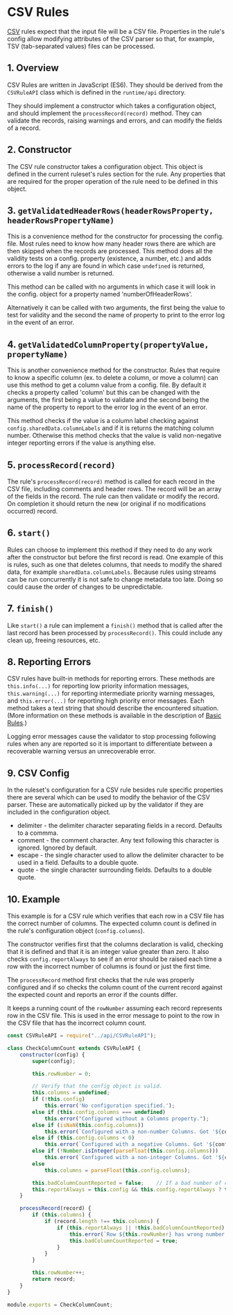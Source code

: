 # CSV Rules

[CSV](https://en.wikipedia.org/wiki/Comma-separated_values) rules expect that the input file will be a CSV file.
Properties in the rule's config allow modifying attributes of the CSV parser so that, for example, TSV (tab-separated
values) files can be processed.

## 1. Overview

CSV Rules are written in JavaScript (ES6). They should be derived from the `CSVRuleAPI` class which is defined in the
 `runtime/api` directory.

They should implement a constructor which takes a configuration object, and should
 implement the `processRecord(record)` method. They can validate the records, raising warnings and errors, and can
 modify the fields of a record.

## 2. Constructor

The CSV rule constructor takes a configuration object. This object is defined in the current ruleset's rules section
for the rule. Any properties that are required for the proper operation of the rule need to be defined
in this object.

## 3. `getValidatedHeaderRows(headerRowsProperty, headerRowsPropertyName)`
 
This is a convenience method for the constructor for processing the config. file. Most rules need to
know how many header rows there are which are then skipped when the records are processed. This method
 does all the validity tests on a config. property (existence, a number, etc.) and adds errors to the
 log if any are found in which case `undefined` is returned, otherwise a valid number is returned.
 
This method can be called with no arguments in which case it will look in the config. object for a
property named 'numberOfHeaderRows'.

Alternatively it can be called with two arguments, the first being the value to test for validity and
the second the name of property to print to the error log in the event of an error.

## 4. `getValidatedColumnProperty(propertyValue, propertyName)`

This is another convenience method for the constructor. Rules that require to know a specific column (ex.
to delete a column, or move a column) can use this method to get a column value from a config. file.
By default it checks a property called 'column' but this can be changed with the arguments, the first
 being a value to validate and the second being the name of the property to report to the error log in
 the event of an error.
 
This method checks if the value is a column label checking against `config.sharedData.columnLabels` and
if it is returns the matching column number. Otherwise this method checks that the value is valid
non-negative integer reporting errors if the value is anything else.

## 5. `processRecord(record)`
 
The rule's `processRecord(record)` method is called for each record in the CSV file, including comments and header
rows. The record will be an array of the fields in the record. The rule can then validate or modify the record. On
completion it should return the new (or original if no modifications occurred) record. 

## 6. `start()`

Rules can choose to implement this method if they need to do any work after the constructor but before
the first record is read. One example of this is rules, such as one that deletes columns, that needs
to modify the shared data, for example `sharedData.columnLabels`. Because rules using streams can be
run concurrently it is not safe to change metadata too late. Doing so could cause the order of changes
to be unpredictable.

## 7. `finish()`

Like `start()` a rule can implement a `finish()` method that is called after the last record has been
processed by `processRecord()`. This could include any clean up, freeing resources, etc.

## 8. Reporting Errors

CSV rules have built-in methods for reporting errors. These methods are `this.info(...)` for reporting low
priority information messages, `this.warning(...)` for reporting intermediate priority warning messages, and
`this.error(...)` for reporting high priority error messages. Each method takes a text string that should describe
the encountered situation. (More information on these methods is available in the description of [Basic Rules](basicRules.md).)

Logging error messages cause the validator to stop processing
following rules when any are reported so it is important to differentiate between a recoverable warning versus an
unrecoverable error.

## 9. CSV Config

In the ruleset's configuration for a CSV rule besides rule specific properties there are several which can be used
 to modify the behavior of the CSV parser. These are automatically picked up by the validator if they are included
 in the configuration object.
 
- delimiter - the delimiter character separating fields in a record. Defaults to a commma.
- comment - the comment character. Any text following this character is ignored. Ignored by default.
- escape - the single character used to allow the delimiter character to be used in a field. Defaults to a double quote.
- quote - the single character surrounding fields. Defaults to a double quote.
 
## 10. Example

This example is for a CSV rule which verifies that each row in a CSV file has the correct number of columns. The
expected column count is defined in the rule's configuration object (`config.columns`).

The constructor verifies
first that the columns declaration is valid, checking that it is defined and that it is an integer value greater
than zero. It also checks `config.reportAlways` to see if an error should be raised each time a row with the incorrect
number of columns is found or just the first time.

The `processRecord` method first checks that the rule was properly configured and if so checks the column count
of the current record against the expected count and reports an error if the counts differ.

It keeps a running count of the `rowNumber` assuming each record represents row in the CSV file. This is used in
the error message to point to the row in the CSV file that has the incorrect column count.

```javascript
const CSVRuleAPI = require("../api/CSVRuleAPI");

class CheckColumnCount extends CSVRuleAPI {
	constructor(config) {
		super(config);

		this.rowNumber = 0;

		// Verify that the config object is valid.
		this.columns = undefined;
		if (!this.config)
			this.error('No configuration specified.');
		else if (this.config.columns === undefined)
			this.error("Configured without a Columns property.");
		else if (isNaN(this.config.columns))
			this.error(`Configured with a non-number Columns. Got '${config.columns}'.`);
		else if (this.config.columns < 0)
			this.error(`Configured with a negative Columns. Got '${config.columns}'.`);
		else if (!Number.isInteger(parseFloat(this.config.columns)))
			this.error(`Configured with a non-integer Columns. Got '${config.columns}'.`);
		else
			this.columns = parseFloat(this.config.columns);

		this.badColumnCountReported = false;	// If a bad number of columns is found report it only once, not once per record.
		this.reportAlways = this.config && this.config.reportAlways ? this.config.reportAlways : false;	// Should every occurrence be reported?
	}

	processRecord(record) {
		if (this.columns) {
			if (record.length !== this.columns) {
				if (this.reportAlways || !this.badColumnCountReported) {
					this.error(`Row ${this.rowNumber} has wrong number of columns.`);
					this.badColumnCountReported = true;
				}
			}
		}

		this.rowNumber++;
		return record;
	}
}

module.exports = CheckColumnCount;
```